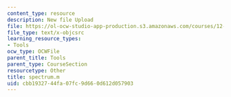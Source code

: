 ```yaml
---
content_type: resource
description: New file Upload
file: https://ol-ocw-studio-app-production.s3.amazonaws.com/courses/12-811-tropical-meteorology-spring-2011/cbb1932744fa07fc9d660d612d057903_spectrum.m
file_type: text/x-objcsrc
learning_resource_types:
- Tools
ocw_type: OCWFile
parent_title: Tools
parent_type: CourseSection
resourcetype: Other
title: spectrum.m
uid: cbb19327-44fa-07fc-9d66-0d612d057903
---
```

